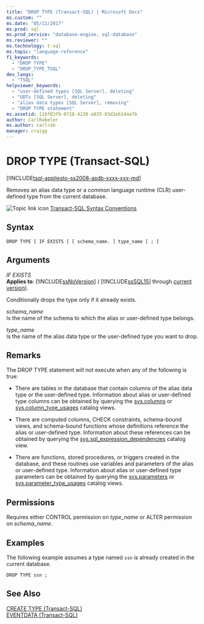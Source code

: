 ```yaml
---
title: "DROP TYPE (Transact-SQL) | Microsoft Docs"
ms.custom: ""
ms.date: "05/12/2017"
ms.prod: sql
ms.prod_service: "database-engine, sql-database"
ms.reviewer: ""
ms.technology: t-sql
ms.topic: "language-reference"
f1_keywords: 
  - "DROP TYPE"
  - "DROP_TYPE_TSQL"
dev_langs: 
  - "TSQL"
helpviewer_keywords: 
  - "user-defined types [SQL Server], deleting"
  - "UDTs [SQL Server], deleting"
  - "alias data types [SQL Server], removing"
  - "DROP TYPE statement"
ms.assetid: 11bf83f9-0718-4238-a835-83d2eb14ae7b
author: CarlRabeler
ms.author: carlrab
manager: craigg
---
```

# DROP TYPE (Transact-SQL)
[!INCLUDE[tsql-appliesto-ss2008-asdb-xxxx-xxx-md](../../includes/tsql-appliesto-ss2008-asdb-xxxx-xxx-md.md)]

  Removes an alias data type or a common language runtime (CLR) user-defined type from the current database.  
  
 ![Topic link icon](../../database-engine/configure-windows/media/topic-link.gif "Topic link icon") [Transact-SQL Syntax Conventions](../../t-sql/language-elements/transact-sql-syntax-conventions-transact-sql.md)  
  
## Syntax  
  
```  
DROP TYPE [ IF EXISTS ] [ schema_name. ] type_name [ ; ]  
```  
  
## Arguments  
 *IF EXISTS*  
 **Applies to**: [!INCLUDE[ssNoVersion](../../includes/ssnoversion-md.md)] ( [!INCLUDE[ssSQL15](../../includes/sssql15-md.md)] through [current version](https://go.microsoft.com/fwlink/p/?LinkId=299658)).  
  
 Conditionally drops the type only if it already exists.  
  
 *schema_name*  
 Is the name of the schema to which the alias or user-defined type belongs.  
  
 *type_name*  
 Is the name of the alias data type or the user-defined type you want to drop.  
  
## Remarks  
 The DROP TYPE statement will not execute when any of the following is true:  
  
-   There are tables in the database that contain columns of the alias data type or the user-defined type. Information about alias or user-defined type columns can be obtained by querying the [sys.columns](../../relational-databases/system-catalog-views/sys-columns-transact-sql.md) or [sys.column_type_usages](../../relational-databases/system-catalog-views/sys-column-type-usages-transact-sql.md) catalog views.  
  
-   There are computed columns, CHECK constraints, schema-bound views, and schema-bound functions whose definitions reference the alias or user-defined type. Information about these references can be obtained by querying the [sys.sql_expression_dependencies](../../relational-databases/system-catalog-views/sys-sql-expression-dependencies-transact-sql.md) catalog view.  
  
-   There are functions, stored procedures, or triggers created in the database, and these routines use variables and parameters of the alias or user-defined type. Information about alias or user-defined type parameters can be obtained by querying the [sys.parameters](../../relational-databases/system-catalog-views/sys-parameters-transact-sql.md) or [sys.parameter_type_usages](../../relational-databases/system-catalog-views/sys-parameter-type-usages-transact-sql.md) catalog views.  
  
## Permissions  
 Requires either CONTROL permission on *type_name* or ALTER permission on *schema_name*.  
  
## Examples  
 The following example assumes a type named `ssn` is already created in the current database.  
  
```  
DROP TYPE ssn ;  
```  
  
## See Also  
 [CREATE TYPE &#40;Transact-SQL&#41;](../../t-sql/statements/create-type-transact-sql.md)   
 [EVENTDATA &#40;Transact-SQL&#41;](../../t-sql/functions/eventdata-transact-sql.md)  
  
  
